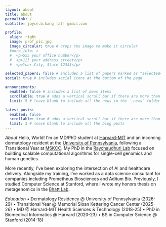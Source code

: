 ```yaml
---
layout: about
title: about
permalink: /
subtitle: joyce.b.kang [at] gmail.com

profile:
  align: right
  image: prof_pic.jpg
  image_circular: true # crops the image to make it circular
  #more_info: >
  #  <p>555 your office number</p>
  #  <p>123 your address street</p>
  #  <p>Your City, State 12345</p>

selected_papers: false # includes a list of papers marked as "selected={true}"
social: true # includes social icons at the bottom of the page

announcements:
  enabled: false # includes a list of news items
  scrollable: true # adds a vertical scroll bar if there are more than 3 news items
  limit: 5 # leave blank to include all the news in the `_news` folder

latest_posts:
  enabled: false
  scrollable: true # adds a vertical scroll bar if there are more than 3 new posts items
  limit: 3 # leave blank to include all the blog posts
---
```


*About*
Hello, World! I'm an MD/PhD student at [Harvard-MIT](https://www.hms.harvard.edu/md_phd/index.html) and an incoming dermatology resident at the [University of Pennsylvania](https://dermatology.upenn.edu/), following a Transitional Year at [MSKCC](https://www.mskcc.org/hcp-education-training/residencies/medicine-transitional-year-residency). My PhD in the [Raychaudhuri Lab](https://sites.broadinstitute.org/immunogenomics) focused on building scalable computational algorithms for single-cell genomics and human genetics.

More recently, I've been exploring the intersection of AI and healthcare delivery. Alongside my training, I’ve worked as a data science consultant for companies including Prometheus Biosciences and Aditum Bio. Previously, I studied Computer Science at Stanford, where I wrote my honors thesis on metagenomics in the [Bhatt Lab](https://www.bhattlab.com/).

*Education*
•	Dermatology Residency @ University of Pennsylvania (2026-29)
•	Transitional Year @ Memorial Sloan Kettering Cancer Center (2025-26)
•	MD @ Harvard-MIT Health Sciences & Technology (2018-25)
•	PhD in Biomedical Informatics @ Harvard (2020-23)
•	BS in Computer Science @ Stanford (2014-18)